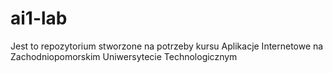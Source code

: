 # ai1-lab
Jest to repozytorium stworzone na potrzeby kursu Aplikacje Internetowe na Zachodniopomorskim Uniwersytecie Technologicznym
